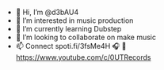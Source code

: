 - 👋 Hi, I’m @d3bAU4
- 👀 I’m interested in music production
- 🌱 I’m currently learning Dubstep
- 💞️ I’m looking to collaborate on make music
- 📫 Connect spoti.fi/3fsMe4H 🎧
🖤 
https://www.youtube.com/c/0UTRecords
